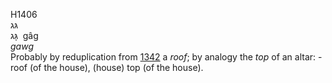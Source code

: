 H1406  
גּג  
גָּג ‎ gâg  
*gawg*  
Probably by reduplication from [1342](h1342) a *roof*; by analogy the
*top* of an altar: - roof (of the house), (house) top (of the house).  
